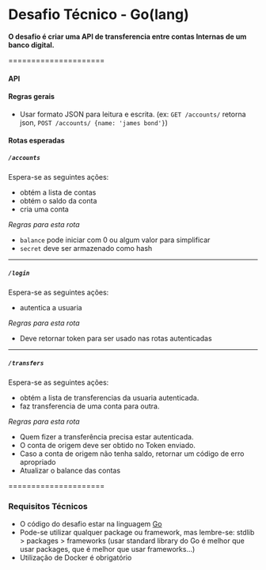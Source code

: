 # Desafio Técnico - Go(lang)

**O desafio é criar uma API de transferencia entre contas Internas de um banco digital.**

=====================
#### API

#### Regras gerais

* Usar formato JSON para leitura e escrita. (ex: `GET /accounts/` retorna json, `POST /accounts/ {name: 'james bond'}`)

#### Rotas esperadas

##### `/accounts`

Espera-se as seguintes ações:

- obtém a lista de contas
- obtém o saldo da conta
- cria uma conta

*Regras para esta rota*

- `balance` pode iniciar com 0 ou algum valor para simplificar
- `secret` deve ser armazenado como hash

* * *
##### `/login`

Espera-se as seguintes ações:

- autentica a usuaria

*Regras para esta rota*

- Deve retornar token para ser usado nas rotas autenticadas
* * * 

##### `/transfers`

Espera-se as seguintes ações:

- obtém a lista de transferencias da usuaria autenticada.
- faz transferencia de uma conta para outra.

*Regras para esta rota*

- Quem fizer a transferência precisa estar autenticada.
- O conta de origem deve ser obtido no Token enviado.
- Caso a conta de origem não tenha saldo, retornar um código de erro apropriado
- Atualizar o balance das contas

=====================

### Requisitos Técnicos

- O código do desafio estar na linguagem [Go](https://golang.org/)
- Pode-se utilizar qualquer package ou framework, mas lembre-se: stdlib > packages > frameworks (usar standard library do Go é melhor que usar packages, que é melhor que usar frameworks...)
- Utilização de Docker é obrigatório
